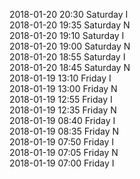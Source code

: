 2018-01-20 20:30 Saturday  I  
2018-01-20 19:35 Saturday  N  
2018-01-20 19:10 Saturday  I  
2018-01-20 19:00 Saturday  N  
2018-01-20 18:55 Saturday  I  
2018-01-20 18:45 Saturday  N  
2018-01-19 13:10 Friday  I  
2018-01-19 13:00 Friday  N  
2018-01-19 12:55 Friday  I  
2018-01-19 12:35 Friday  N  
2018-01-19 08:40 Friday  I  
2018-01-19 08:35 Friday  N  
2018-01-19 07:50 Friday  I  
2018-01-19 07:05 Friday  N  
2018-01-19 07:00 Friday  I  
